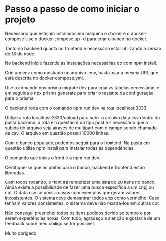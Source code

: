 # Passo a passo de como iniciar o projeto

Necessário que estejam instalados em máquina o docker e o docker-compose
Use o docker-compose up -d para criar o banco no docker.

Tanto no backend quanto no frontend é necessário estar utilizando a versão do 18 do node.

No backend inicie fazendo as instalações necessárias do com npm install.

Crie um env como mostrado no arquivo .env, basta usar a mesma URL que está descrita no docker-compose.yml.

Use o comando npx prisma migrate dev para criar as tabelas necessárias e em seguida o npx prisma generate para criar o restante da configuração para o prisma.

O backend roda com o comando npm run dev na rota localhost:3333.

Utilize a rota localhost:3333/upload para subir o arquivo data.csv dentro da pasta backend, a rota em questão é do tipo post e é necessário que a subida do arquivo seja através de multipart com o campo sendo chamado de csv. O arquivo em questão possui 10000 linhas.

Com o banco populado, podemos seguir para o frontend. Na pasta em questão utilize npm install para instalar todas as dependências. 

O comando que inicia o front é o npm run dev. 

Certifique-se que as portas para o banco, backend e frontend estão liberadas.

Com todos rodando, o front irá renderizar uma lista de 20 itens no banco. Ainda existe a possibilidade de fazer uma busca especifica a um cnpj ou cpf. O data.csv só possui casos com exemplos que geram valores incosistentes. O sistema deve demosntrar todos eles como vermelho. Caso tenham valores consistentes, o sistema deve não mostra-los em outras cor.

Não consegui preencher todos os itens pedidos devido ao tempo e por serem experiências novas. Com tudo, agradeço a atenção e gostaria de um feedback sobre meu código se for possível.

Muito obrigado.